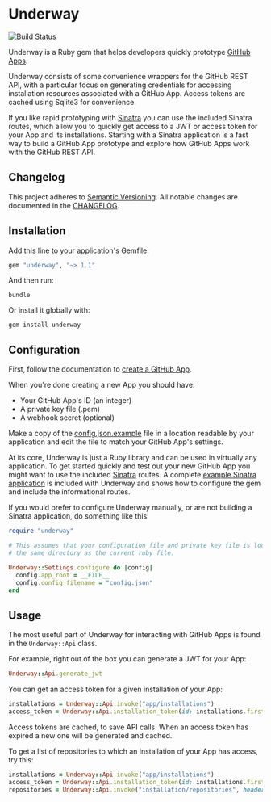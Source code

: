 # Underway

[![Build Status](https://travis-ci.org/jamesmartin/underway.svg?branch=master)](https://travis-ci.org/jamesmartin/underway)

Underway is a Ruby gem that helps developers quickly prototype [GitHub
Apps](https://developer.github.com/apps/).

Underway consists of some convenience wrappers for the GitHub REST API, with a
particular focus on generating credentials for accessing installation resources
associated with a GitHub App. Access tokens are cached using Sqlite3 for
convenience.

If you like rapid prototyping with [Sinatra](http://sinatrarb.com) you can use
the included Sinatra routes, which allow you to quickly get access to a JWT or
access token for your App and its installations. Starting with a Sinatra
application is a fast way to build a GitHub App prototype and explore how
GitHub Apps work with the GitHub REST API.

## Changelog

This project adheres to [Semantic Versioning](http://semver.org). All notable
changes are documented in the
[CHANGELOG](https://github.com/jamesmartin/underway/blob/master/CHANGELOG.md).

## Installation

Add this line to your application's Gemfile:

```ruby
gem "underway", "~> 1.1"
```

And then run:

```
bundle
```

Or install it globally with:

```
gem install underway
```

## Configuration

First, follow the documentation to [create a GitHub
App](https://developer.github.com/apps/building-github-apps/creating-a-github-app/).

When you're done creating a new App you should have:

- Your GitHub App's ID (an integer)
- A private key file (.pem)
- A webhook secret (optional)

Make a copy of the
[config.json.example](https://github.com/jamesmartin/underway/blob/master/config.json.example)
file in a location readable by your application and edit the file to match your
GitHub App's settings.

At its core, Underway is just a Ruby library and can be used in virtually any
application.  To get started quickly and test out your new GitHub App you might
want to use the included [Sinatra](http://sinatrarb.com) routes. A complete
[example Sinatra
application](https://github.com/jamesmartin/underway/blob/master/example/app.rb)
is included with Underway and shows how to configure the gem and include the
informational routes.


If you would prefer to configure Underway manually, or are not building a
Sinatra application, do something like this:

```ruby
require "underway"

# This assumes that your configuration file and private key file is located in
# the same directory as the current ruby file.

Underway::Settings.configure do |config|
  config.app_root = __FILE__
  config.config_filename = "config.json"
end
```

## Usage

The most useful part of Underway for interacting with GitHub Apps is found in
the `Underway::Api` class.

For example, right out of the box you can generate a JWT for your App:

```ruby
Underway::Api.generate_jwt
```

You can get an access token for a given installation of your App:

```ruby
installations = Underway::Api.invoke("app/installations")
access_token = Underway::Api.installation_token(id: installations.first.id)
```

Access tokens are cached, to save API calls. When an access token has expired a
new one will be generated and cached.

To get a list of repositories to which an installation of your App has access,
try this:

```ruby
installations = Underway::Api.invoke("app/installations")
access_token = Underway::Api.installation_token(id: installations.first.id)
repositories = Underway::Api.invoke("installation/repositories", headers: { authorization: "token #{access_token}" })
```
